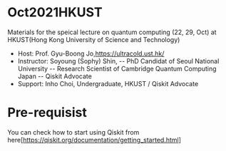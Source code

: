 # Oct2021HKUST

Materials for the speical lecture on quantum computing (22, 29, Oct) at HKUST(Hong Kong University of Science and Technology)

- Host: Prof. Gyu-Boong Jo,https://ultracold.ust.hk/ 
- Instructor: Soyoung (Sophy) Shin, 
 -- PhD Candidat of Seoul National University
 -- Research Scientist of Cambridge Quantum Computing Japan
 -- Qiskit Advocate
- Support: Inho Choi, Undergraduate, HKUST / Qiskit Advocate
 
# Pre-requisist

You can check how to start using Qiskit from here[https://qiskit.org/documentation/getting_started.html] 
